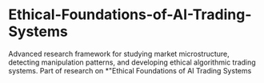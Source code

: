 # Ethical-Foundations-of-AI-Trading-Systems
Advanced research framework for studying market microstructure, detecting manipulation patterns, and developing ethical algorithmic trading systems. Part of research on *"Ethical Foundations of AI Trading Systems
